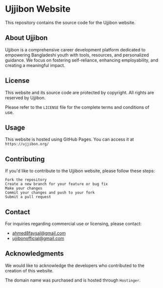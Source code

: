 # Ujjibon Website

This repository contains the source code for the Ujjibon website.

## About Ujjibon

Ujjibon is a comprehensive career development platform dedicated to empowering Bangladeshi youth with tools, resources, and personalized guidance. We focus on fostering self-reliance, enhancing employability, and creating a meaningful impact.

## License

This website and its source code are protected by copyright. All rights are reserved by Ujjibon.

Please refer to the `LICENSE` file for the complete terms and conditions of use.

## Usage

This website is hosted using GitHub Pages. You can access it at `https://ujjibon.org/`

## Contributing

If you'd like to contribute to the Ujjibon website, please follow these steps:

`Fork the repository` <br>
`Create a new branch for your feature or bug fix` <br>
`Make your changes` <br>
`Commit your changes and push to your fork` <br>
`Submit a pull request`

## Contact

For inquiries regarding commercial use or licensing, please contact:

* [ahmed8faysal@gmail.com](mailto:ahmed8faysal@gmail.com)
* [ujjibonofficial@gmail.com](mailto:ujjibonofficial@gmail.com)

## Acknowledgments

We would like to acknowledge the developers who contributed to the creation of this website. 

The domain name was purchased and is hosted through `Hostinger`.
